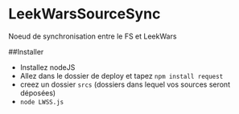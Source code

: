 # LeekWarsSourceSync
Noeud de synchronisation entre le FS et LeekWars

##Installer
* Installez nodeJS
* Allez dans le dossier de deploy et tapez `npm install request`
* creez un dossier `srcs` (dossiers dans lequel vos sources seront déposées)
* `node LWSS.js`
